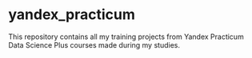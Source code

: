 # yandex_practicum
This repository contains all my training projects from Yandex Practicum Data Science Plus courses made during my studies.

